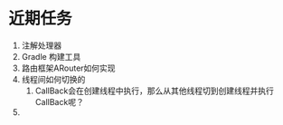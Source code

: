 # 近期任务

1. 注解处理器
2. Gradle 构建工具 
3. 路由框架ARouter如何实现
4. 线程间如何切换的
   1. CallBack会在创建线程中执行，那么从其他线程切到创建线程并执行CallBack呢？
5. 


